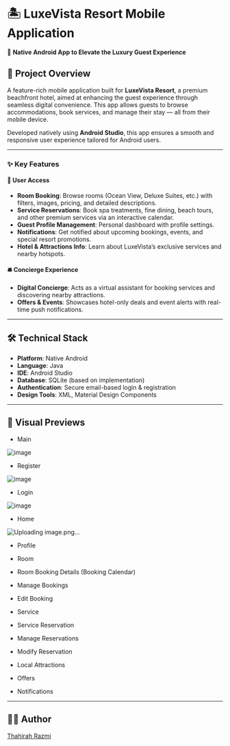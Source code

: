 # 🏝️ LuxeVista Resort Mobile Application  
📱 **Native Android App to Elevate the Luxury Guest Experience**  

## 🚀 Project Overview  
A feature-rich mobile application built for **LuxeVista Resort**, a premium beachfront hotel, aimed at enhancing the guest experience through seamless digital convenience. This app allows guests to browse accommodations, book services, and manage their stay — all from their mobile device.

Developed natively using **Android Studio**, this app ensures a smooth and responsive user experience tailored for Android users.

---

### ✨ Key Features  

#### 👤 User Access  
- **Room Booking**: Browse rooms (Ocean View, Deluxe Suites, etc.) with filters, images, pricing, and detailed descriptions.  
- **Service Reservations**: Book spa treatments, fine dining, beach tours, and other premium services via an interactive calendar.  
- **Guest Profile Management**: Personal dashboard with profile settings.  
- **Notifications**: Get notified about upcoming bookings, events, and special resort promotions.  
- **Hotel & Attractions Info**: Learn about LuxeVista’s exclusive services and nearby hotspots.

#### 🛎️ Concierge Experience  
- **Digital Concierge**: Acts as a virtual assistant for booking services and discovering nearby attractions.  
- **Offers & Events**: Showcases hotel-only deals and event alerts with real-time push notifications.

---

## 🛠️ Technical Stack  
- **Platform**: Native Android  
- **Language**: Java   
- **IDE**: Android Studio  
- **Database**: SQLite (based on implementation)  
- **Authentication**: Secure email-based login & registration  
- **Design Tools**: XML, Material Design Components  

---

## 📸 Visual Previews  

- Main

![image](https://github.com/user-attachments/assets/541beb91-9cac-4d7c-bf54-bf45ad7fbf7d)

- Register

![image](https://github.com/user-attachments/assets/f872c699-203c-48e7-a406-412b625b5f99)

- Login

![image](https://github.com/user-attachments/assets/3dba2e91-e917-45b6-8dbb-0340b45529f2)

- Home 

![Uploading image.png…]()

- Profile 


- Room 


- Room Booking Details (Booking Calendar)



- Manage Bookings



- Edit Booking


- Service 


- Service Reservation



- Manage Reservations



- Modify Reservation




-	Local Attractions


- Offers



- Notifications



---

## 👩‍💻 Author  
[Thahirah Razmi](https://github.com/Thahirah-Razmi)
